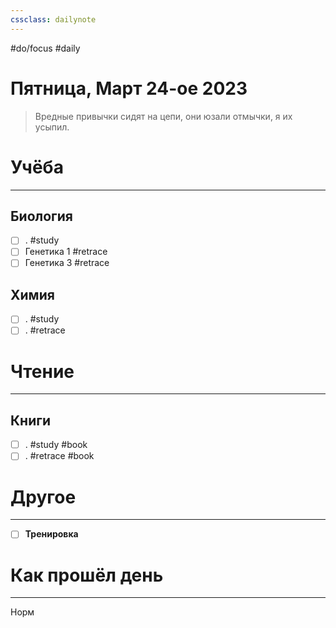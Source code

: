 ```yaml
---
cssclass: dailynote
---
```

#do/focus #daily
# Пятница,  Март 24-ое 2023
> Вредные привычки сидят на цепи, они юзали отмычки, я их усыпил. 

# Учёба
---
## Биология
- [ ] . #study
- [ ] Генетика 1 #retrace
- [ ] Генетика 3 #retrace
## Химия
- [ ] . #study 
- [ ] . #retrace  
# Чтение
---
## Книги
- [ ] . #study #book
- [ ] . #retrace #book
# Другое
---
- [ ] **Тренировка**

# Как прошёл день
---
Норм